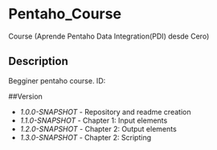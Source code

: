 # **Pentaho_Course**
Course (Aprende Pentaho Data Integration(PDI) desde Cero)

## Description
Begginer pentaho course. ID:

##Version
* *1.0.0-SNAPSHOT* - Repository and readme creation
* *1.1.0-SNAPSHOT* - Chapter 1: Input elements
* *1.2.0-SNAPSHOT* - Chapter 2: Output elements
* *1.3.0-SNAPSHOT* - Chapter 2: Scripting
